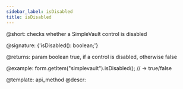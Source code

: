 ```yaml
---
sidebar_label: isDisabled
title: isDisabled
---          
```


@short: checks whether a SimpleVault control is disabled

@signature: {'isDisabled(): boolean;'}

@returns:
param   boolean     true, if a control is disabled, otherwise false

@example:
form.getItem("simplevault").isDisabled(); 
// -> true/false

@template: api_method
@descr:


